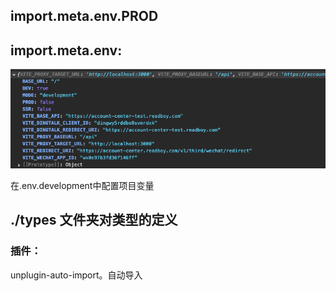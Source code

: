 ## import.meta.env.PROD

## import.meta.env:

![image-20250416151840255](../../images/image-20250416151840255.png)

在.env.development中配置项目变量

##  ./types 文件夹对类型的定义







### 插件：

unplugin-auto-import。自动导入